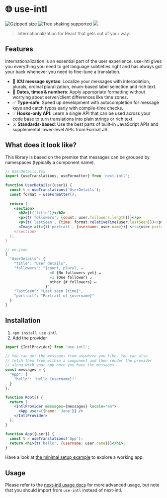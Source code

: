 # 🌐 use-intl

![Gzipped size](https://badgen.net/bundlephobia/minzip/use-intl) ![Tree shaking supported](https://badgen.net/bundlephobia/tree-shaking/use-intl) [<img src="https://img.shields.io/npm/dw/use-intl.svg" />](https://www.npmjs.com/package/use-intl)

> Internationalization for React that gets out of your way.

## Features

Internationalization is an essential part of the user experience. use-intl gives you everything you need to get language subtleties right and has always got your back whenever you need to fine-tune a translation.

- 🌟 **ICU message syntax**: Localize your messages with interpolation, plurals, ordinal pluralization, enum-based label selection and rich text.
- 📅 **Dates, times & numbers**: Apply appropriate formatting without worrying about server/client differences like time zones.
- ✅ **Type-safe**: Speed up development with autocompletion for message keys and catch typos early with compile-time checks.
- 💡 **Hooks-only API**: Learn a single API that can be used across your code base to turn translations into plain strings or rich text.
- ⚔️ **Standards-based**: Use the best parts of built-in JavaScript APIs and supplemental lower-level APIs from Format.JS.

## What does it look like?

This library is based on the premise that messages can be grouped by namespaces (typically a component name).

```jsx
// UserDetails.tsx
import {useTranslations, useFormatter} from 'next-intl';
 
function UserDetails({user}) {
  const t = useTranslations('UserDetails');
  const format = useFormatter();
 
  return (
    <section>
      <h2>{t('title')}</h2>
      <p>{t('followers', {count: user.followers.length})}</p>
      <p>{t('lastSeen', {time: format.relativeTime(user.lastSeen)})</p>
      <Image alt={t('portrait', {username: user.name})} src={user.portrait} />
    </section>
  );
}
```

```js
// en.json
{
  "UserDetails": {
    "title": "User details",
    "followers": "{count, plural, ↵
                    =0 {No followers yet} ↵
                    =1 {One follower} ↵
                    other {# followers} ↵
                  }",
    "lastSeen": "Last seen {time}",
    "portrait": "Portrait of {username}"
  }
}
```

## Installation

1. `npm install use-intl`
2. Add the provider

```jsx
import {IntlProvider} from 'use-intl';

// You can get the messages from anywhere you like. You can also
// fetch them from within a component and then render the provider 
// along with your app once you have the messages.
const messages = {
  "App": {
    "hello": 'Hello {username}!'
  }
};

function Root() {
  return (
    <IntlProvider messages={messages} locale="en">
      <App user={{name: 'Jane'}} />
    </IntlProvider>
  );
}

function App({user}) {
  const t = useTranslations('App');
  return <h1>{t('hello', {username: user.name})}</h1>;
}
```

Have a look at [the minimal setup example](https://codesandbox.io/s/use-intl-cra-example-13w917?file=/src/Root.tsx) to explore a working app.

## Usage

Please refer to the [next-intl usage docs](https://next-intl-docs.vercel.app/docs/usage) for more advanced usage, but note that you should import from `use-intl` instead of next-intl.
